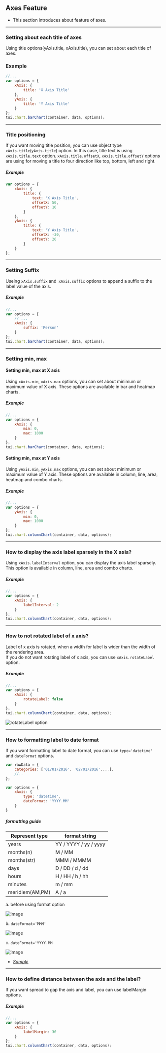 ## Axes Feature
* This section introduces about feature of axes.

***

### Setting about each title of axes

Using title options(yAxis.title, xAxis.title), you can set about each title of axes.

### Example

``` javascript
//...
var options = {
    xAxis: {
        title: 'X Axis Title'
    },
    yAxis: {
        title: 'Y Axis Title'
    }
};
tui.chart.barChart(container, data, options);
```
***

### Title positioning

If you want moving title position, you can use object type `xAxis.title`(`yAxis.title`) option.
In this case, title text is using `xAxis.title.text` option.
`xAxis.title.offsetX`, `xAxis.title.offsetY` options are using for moving a title to four direction like top, bottom, left and right.

##### Example

``` javascript
var options = {
    xAxis: {
        title: {
            text: 'X Axis Title',
            offsetX: 50,
            offsetY: 10
        }
    },
    yAxis: {
        title: {
            text: 'Y Axis Title',
            offsetX: -30,
            offsetY: 20
        }
    }
};
```

***

### Setting Suffix
 
Useing `xAxis.suffix` and` xAxis.suffix` options to append a suffix to the label value of the axis.

##### Example

``` javascript
//...
var options = {
    // ...
    xAxis: {
        suffix: 'Person'
    }
};
tui.chart.barChart(container, data, options);
```

***

### Setting min, max
 
#### Setting min, max at X axis

Using `xAxis.min`, `xAxis.max` options, you can set about minimum or maximum value of X axis.
These options are available in bar and heatmap charts.

##### Example

``` javascript
//...
var options = {
    xAxis: {
        min: 0,
        max: 1000
    }
};
tui.chart.barChart(container, data, options);
```

#### Setting min, max at Y axis

Using `yAxis.min`, `yAxis.max` options, you can set about minimum or maximum value of Y axis.
These options are available in column, line, area, heatmap and combo charts.

##### Example

``` javascript
//...
var options = {
    yAxis: {
        min: 0,
        max: 1000
    }
};
tui.chart.columnChart(container, data, options);
```

***

### How to display the axis label sparsely in the X axis?

Using `xAxis.labelInterval` option, you can display the axis label sparsely.<br>
This option is available in column, line, area and combo charts.

##### Example

``` javascript
//...
var options = {
    xAxis: {
        labelInterval: 2
    }
};
tui.chart.columnChart(container, data, options);
```

***

### How to not rotated label of x axis?

Label of x axis is rotated, when a width for label is wider than the width of the rendering area.<br>
If you do not want rotating label of x axis, you can use `xAxis.rotateLabel` option.

##### Example

``` javascript
//...
var options = {
    xAxis: {
        rotateLabel: false
    }
};
tui.chart.columnChart(container, data, options);
```

![rotateLabel option](https://user-images.githubusercontent.com/35218826/36885740-1e2a9c0a-1e2c-11e8-9546-d10281d4895d.png)

***


### How to formatting label to date format
If you want formatting label to date format, you can use `type='datetime'` and `dateFormat` options.

```javascript
var rawData = {
    categories: ['01/01/2016', '02/01/2016',...],
    //..
};

var options = {
    xAxis: {
        type: 'datetime',
        dateFormat: 'YYYY.MM'
    }
}
```

##### formatting guide

|Represent type|format string|
|---|---|
|years| YY / YYYY / yy / yyyy|
|months(n)|M / MM|
|months(str)|MMM / MMMM|
|days|D / DD / d / dd|
|hours|H / HH / h / hh|
|minutes|m / mm|
|meridiem(AM,PM)|A / a|

a. before using format option

![image](https://user-images.githubusercontent.com/35218826/36885888-06a6bc52-1e2d-11e8-8949-c036c3b377f9.png)

b. `dateFormat='MMM'`

![image](https://user-images.githubusercontent.com/35218826/36885998-7851aa2e-1e2d-11e8-8264-77ceca32dcbb.png)

c. `dateFormat='YYYY.MM`

![image](https://user-images.githubusercontent.com/35218826/36886041-a3783d44-1e2d-11e8-9995-91ad8097dcdb.png)

* _[Sample](https://nhnent.github.io/tui.chart/latest/tutorial-example03-01-line-chart-basic.html)_
***

### How to define distance between the axis and the label?
If you want spread to gap the axis and label, you can use labelMargin options.

##### Example
```javascript
//...
var options = {
    xAxis: {
        labelMargin: 30
    }
};
tui.chart.columnChart(container, data, options);
```
